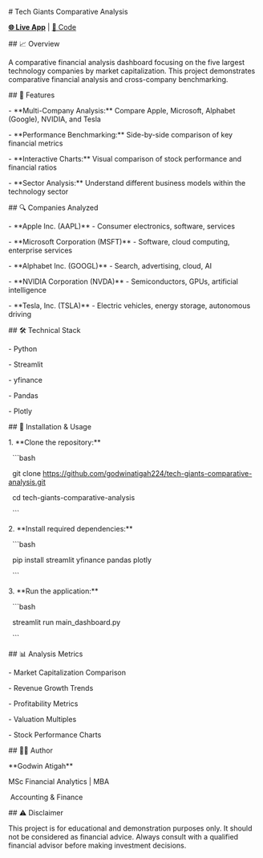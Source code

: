 \# Tech Giants Comparative Analysis

**[🌐 Live App](https://tech-giants-comparative-analysis.streamlit.app/)** | [📁 Code](https://github.com/godwinatigah224/Tech-Giants-Comparative-Analysis)

\## 📈 Overview



A comparative financial analysis dashboard focusing on the five largest technology companies by market capitalization. This project demonstrates comparative financial analysis and cross-company benchmarking.



\## 🎯 Features



\- \*\*Multi-Company Analysis:\*\* Compare Apple, Microsoft, Alphabet (Google), NVIDIA, and Tesla

\- \*\*Performance Benchmarking:\*\* Side-by-side comparison of key financial metrics

\- \*\*Interactive Charts:\*\* Visual comparison of stock performance and financial ratios

\- \*\*Sector Analysis:\*\* Understand different business models within the technology sector



\## 🔍 Companies Analyzed



\- \*\*Apple Inc. (AAPL)\*\* - Consumer electronics, software, services

\- \*\*Microsoft Corporation (MSFT)\*\* - Software, cloud computing, enterprise services

\- \*\*Alphabet Inc. (GOOGL)\*\* - Search, advertising, cloud, AI

\- \*\*NVIDIA Corporation (NVDA)\*\* - Semiconductors, GPUs, artificial intelligence

\- \*\*Tesla, Inc. (TSLA)\*\* - Electric vehicles, energy storage, autonomous driving



\## 🛠️ Technical Stack



\- Python

\- Streamlit

\- yfinance

\- Pandas

\- Plotly



\## 🚀 Installation \& Usage



1\.  \*\*Clone the repository:\*\*

&nbsp;   ```bash

&nbsp;   git clone https://github.com/godwinatigah224/tech-giants-comparative-analysis.git

&nbsp;   cd tech-giants-comparative-analysis

&nbsp;   ```



2\.  \*\*Install required dependencies:\*\*

&nbsp;   ```bash

&nbsp;   pip install streamlit yfinance pandas plotly

&nbsp;   ```



3\.  \*\*Run the application:\*\*

&nbsp;   ```bash

&nbsp;   streamlit run main\_dashboard.py

&nbsp;   ```



\## 📊 Analysis Metrics



\- Market Capitalization Comparison

\- Revenue Growth Trends

\- Profitability Metrics

\- Valuation Multiples

\- Stock Performance Charts



\## 👨‍💻 Author



\*\*Godwin Atigah\*\*  

MSc Financial Analytics | MBA

&nbsp;Accounting \& Finance



\## ⚠️ Disclaimer



This project is for educational and demonstration purposes only. It should not be considered as financial advice. Always consult with a qualified financial advisor before making investment decisions.

